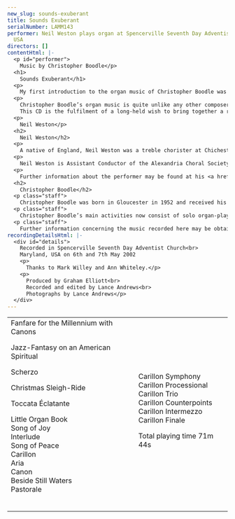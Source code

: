 ```yaml
---
new_slug: sounds-exuberant
title: Sounds Exuberant
serialNumber: LAMM143
performer: Neil Weston plays organ at Spencerville Seventh Day Adventist Church, Maryland,
  USA
directors: []
contentHtml: |-
  <p id="performer">
    Music by Christopher Boodle</p>
  <h1>
    Sounds Exuberant</h1>
  <p>
    My first introduction to the organ music of Christopher Boodle was in 1998 while browsing the shelves of a music store in London. I came across a copy of Toccata Éclatante and was immediately struck by the vigour of its writing and the creativity of its musical ideas. I was also thrilled to see that it was so obviously written with the player in mind, and that it would work smoothly and effectively on most instruments. I bought the piece, learned it, and subsequently gave its first broadcast performance on BBC Radio 3 in December 1998. Shortly after the broadcast, the composer and I made contact and I was introduced to more of his music, and thus began a fruitful and creative relationship between composer and performer.</p>
  <p>
    Christopher Boodle’s organ music is quite unlike any other composer’s with which I am familiar. It runs the gamut of creative design: sometimes it is stark and earthy; at other times lyrical and tender. It is often uncompromising in its tonality, but it is never humdrum or predictable. It is typified by driving rhythm, with frequent repeated chords and ostinato figures. The music is often witty, and the allusions to the melodies or style of other composers never fails to give delight to both performer and audience. Christopher Boodle uses the organ as a powerful resource, and he paints a broad and vivid canvas contrasting unusual colours and unexpected sonorities with the immense joy and verve of some of the most exciting organ music I have been privileged to play.<br>
    This CD is the fulfilment of a long-held wish to bring together a representative collection of some of Christopher Boodle’s best work. The pieces on this recording span nearly twenty years of creative endeavour. They are extremely varied, and there is certainly something for everyone here: even for those who are not particularly engaged by contemporary organ works. This is one of the great gifts of this music. It is accessible, engaging, and exciting. I hope that the new audience gained through the release of this recording will find the music as rewarding as those audiences who have heard it so far.</p>
  <p>
    Neil Weston</p>
  <h2>
    Neil Weston</h2>
  <p>
    A native of England, Neil Weston was a treble chorister at Chichester Cathedral and an entrance scholar in music at Harrow School. He went on to study at the Universities of Oxford and London, and at the Royal Academy of Music. He also holds the Associateship Diploma of the Royal College of Music, and is a Fellow of the Royal College of Organists. For four years he was Assistant Master of the Music at Chelmsford Cathedral, before moving to the United States. He has held positions at two Episcopal churches in the Washington, DC area, and is currently the Director of Liturgical Music at St. Ambrose Catholic Church in Annandale, Virginia. He is active as a conductor and performer and has appeared as a soloist, continuo player, and conductor in the Kennedy Center, the National Cathedral, and other major venues in the city. He was awarded second prize in the final of the AGO National Competition in Organ Improvisation in July 2002.</p>
  <p>
    Neil Weston is Assistant Conductor of the Alexandria Choral Society; Keyboard Artist of the Washington Pro Musica Chamber Orchestra; and organ teacher at Northern Virginia Community College.</p>
  <p>
    Further information about the performer may be found at his <a href="https://web.archive.org/web/20120720022542/http://www.neilweston.com/">website</a>.</p>
  <h2>
    Christopher Boodle</h2>
  <p class="staff">
    Christopher Boodle was born in Gloucester in 1952 and received his musical education at New College, Oxford, and the Royal College of Music in London. During his student years he gained the A.R.C.M. and F.R.C.O. diplomas, in addition to receiving first prize in the Incorporated Association of Organists Competition in 1974. For six years he lived in Belfast, Northern Ireland, combining the post of Assistant Cathedral Organist with teaching, and conducting a choral society. In 1983 he moved back to England where he is active on a self-employed basis.</p>
  <p class="staff">
    Christopher Boodle’s main activities now consist of solo organ-playing and composing. With regard to the former, performing venues have included festivals at Ross-on-Wye, Guiting Power, and the Three Choirs Festival; engagements abroad have included the Uster Festival in Switzerland. Compositions include three symphonies, much organ music, a Passiontide oratorio, a dramatic Cantata “Death of a Martyr” plus many chamber and church works. Christopher Boodle is now an Associate member of the Performing Rights Society, and Chairman of the Stroud Festival.</p>
  <p class="staff">
    Further information concerning the music recorded here may be obtained direct from the composer by <a href="https://web.archive.org/web/20120720022542/mailto:neilweston@neilweston.com"> email</a>.</p>
recordingDetailsHtml: |-
  <div id="details">
    Recorded in Spencerville Seventh Day Adventist Church<br>
    Maryland, USA on 6th and 7th May 2002
    <p>
      Thanks to Mark Willey and Ann Whiteley.</p>
    <p>
      Produced by Graham Elliott<br>
      Recorded and edited by Lance Andrews<br>
      Photographs by Lance Andrews</p>
  </div>
---
```


<table class="tracktable">
  <tbody>
    <tr>
      <td class="column1">
        Fanfare for the Millennium with Canons
        <p>
          Jazz-Fantasy on an American Spiritual</p>
        <p>
          Scherzo</p>
        <p>
          Christmas Sleigh-Ride</p>
        <p>
          Toccata Éclatante</p>
        <p>
          Little Organ Book<br>
          Song of Joy<br>
          Interlude<br>
          Song of Peace<br>
          Carillon<br>
          Aria<br>
          Canon<br>
          Beside Still Waters<br>
          Pastorale<br>
           </p>
      </td>
      <td class="column2">
        Carillon Symphony<br>
        Carillon Processional<br>
        Carillon Trio<br>
        Carillon Counterpoints<br>
        Carillon Intermezzo<br>
        Carillon Finale
        <p>
          <span id="playingtime">Total playing time 71m 44s</span></p>
      </td>
    </tr>
  </tbody>
</table>

